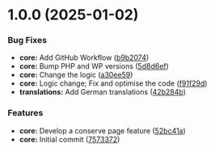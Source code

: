 # 1.0.0 (2025-01-02)


### Bug Fixes

* **core:** Add GitHub Workflow ([b9b2074](https://github.com/lexo-ch/lexo-conserve-pages/commit/b9b2074a679bc684ac374c56a7b5b5f589300c92))
* **core:** Bump PHP and WP versions ([5d8d6ef](https://github.com/lexo-ch/lexo-conserve-pages/commit/5d8d6eff06625d6e8876b562af15f1d0295041d3))
* **core:** Change the logic ([a30ee59](https://github.com/lexo-ch/lexo-conserve-pages/commit/a30ee5972e083913226b5c120ae9fcfde3ca72a5))
* **core:** Logic change; Fix and optimise the code ([f91f29d](https://github.com/lexo-ch/lexo-conserve-pages/commit/f91f29d9b03328555b4db824e1ea82ed440cdd4e))
* **translations:** Add German translations ([42b284b](https://github.com/lexo-ch/lexo-conserve-pages/commit/42b284bca8a3f76950a1eaebe57556bbe3f93fb9))


### Features

* **core:** Develop a conserve page feature ([52bc41a](https://github.com/lexo-ch/lexo-conserve-pages/commit/52bc41a9aef780d9c4a250a53dfdbdb1fd0fdf90))
* **core:** Initial commit ([7573372](https://github.com/lexo-ch/lexo-conserve-pages/commit/757337235371366567b088ddcced74d2e329d8cf))
